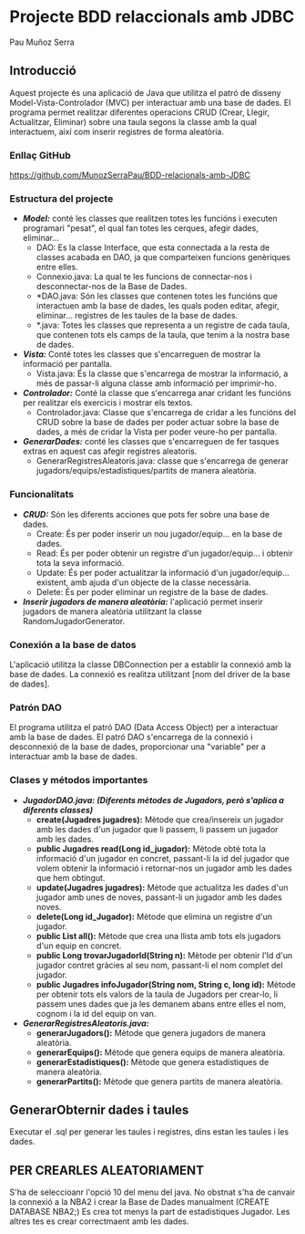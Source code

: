 # Projecte BDD relaccionals amb JDBC

Pau Muñoz Serra

## Introducció

Aquest projecte és una aplicació de Java que utilitza el patró de disseny Model-Vista-Controlador (MVC) per interactuar amb una base de dades. El programa permet realitzar diferentes operacions CRUD (Crear, Llegir, Actualitzar, Eliminar) sobre una taula segons la classe amb la qual interactuem, així com inserir registres de forma aleatòria.

### Enllaç GitHub

https://github.com/MunozSerraPau/BDD-relacionals-amb-JDBC

### Estructura del projecte

- ***Model:*** conté les classes que realitzen totes les funcións i executen programari "pesat", el qual fan totes les cerques, afegir dades, eliminar... 
  - DAO: Es la classe Interface, que esta connectada a la resta de classes acabada en DAO, ja que comparteixen funcions genèriques entre elles.
  - Connexio.java: La qual te les funcions de connectar-nos i desconnectar-nos de la Base de Dades.
  - *DAO.java: Són les classes que contenen totes les funcións que interactuen amb la base de dades, les quals poden editar, afegir, eliminar... registres de les taules de la base de dades.
  - *.java: Totes les classes que representa a un registre de cada taula, que contenen tots els camps de la taula, que tenim a la nostra base de dades.
- ***Vista:*** Conté totes les classes que s'encarreguen de mostrar la informació per pantalla.
  - Vista.java: És la classe que s'encarrega de mostrar la informació, a més de passar-li alguna classe amb informació per imprimir-ho.
- ***Controlador:*** Conté la classe que s'encarrega anar cridant les funcións per realitzar els exercicis i mostrar els textos.
  - Controlador.java: Classe que s'encarrega de cridar a les funcións del CRUD sobre la base de dades per poder actuar sobre la base de dades, a més de cridar la Vista per poder veure-ho per pantalla.
- ***GenerarDades:*** conté les classes que s'encarreguen de fer tasques extras en aquest cas afegir registres aleatoris.
  - GenerarRegistresAleatoris.java: classe que s'encarrega de generar jugadors/equips/estadístiques/partits de manera aleatòria.

### Funcionalitats

- ***CRUD:*** Són les diferents acciones que pots fer sobre una base de dades.
  - Create: És per poder inserir un nou jugador/equip... en la base de dades.
  - Read: És per poder obtenir un registre d'un jugador/equip... i obtenir tota la seva informació.
  - Update: És per poder actualitzar la informació d'un jugador/equip... existent, amb ajuda d'un objecte de la classe necessària.
  - Delete: És per poder eliminar un registre de la base de dades.
- ***Inserir jugadors de manera aleatòria:*** l'aplicació permet inserir jugadors de manera aleatòria utilitzant la classe RandomJugadorGenerator.

### Conexión a la base de datos

L'aplicació utilitza la classe DBConnection per a establir la connexió amb la base de dades. La connexió es realitza utilitzant [nom del driver de la base de dades].

### Patrón DAO

El programa utilitza el patró DAO (Data Access Object) per a interactuar amb la base de dades. El patró DAO s'encarrega de la connexió i desconnexió de la base de dades, proporcionar una "variable" per a interactuar amb la base de dades.

### Clases y métodos importantes

- ***JugadorDAO.java: (Diferents mètodes de Jugadors, però s'aplica a diferents classes)***
  - **create(Jugadres jugadres):** Mètode que crea/insereix un jugador amb les dades d'un jugador que li passem, li passem un jugador amb les dades.
  - **public Jugadres read(Long id_jugador):** Mètode obté tota la informació d'un jugador en concret, passant-li la id del jugador que volem obtenir la informació i retornar-nos un jugador amb les dades que hem obtingut.
  - **update(Jugadres jugadres):** Mètode que actualitza les dades d'un jugador amb unes de noves, passant-li un jugador amb les dades noves.
  - **delete(Long id_Jugador):** Mètode que elimina un registre d'un jugador.
  - **public List<Jugadres> all():** Mètode que crea una llista amb tots els jugadors d'un equip en concret.
  - **public Long trovarJugadorId(String n):** Mètode per obtenir l'Id d'un jugador contret gràcies al seu nom, passant-li el nom complet del jugador.
  - **public Jugadres infoJugador(String nom, String c, long id):** Mètode per obtenir tots els valors de la taula de Jugadors per crear-lo, li passem unes dades que ja les demanem abans entre elles el nom, cognom i la id del equip on van.
- ***GenerarRegistresAleatoris.java:***
  - **generarJugadors():** Mètode que genera jugadors de manera aleatòria.
  - **generarEquips():** Mètode que genera equips de manera aleatòria.
  - **generarEstadistiques():** Mètode que genera estadístiques de manera aleatòria.
  - **generarPartits():** Mètode que genera partits de manera aleatòria.

## GenerarObternir dades i taules

Executar el .sql per generar les taules i registres, dins estan les taules i les dades.

## PER CREARLES ALEATORIAMENT

S'ha de seleccioanr l'opció 10 del menu del java. No obstnat s'ha de canvair la connexió a la NBA2 i crear la Base de Dades manualment (CREATE DATABASE NBA2;)
Es crea tot menys la part de estadistiques Jugador. Les altres tes es crear correctmaent amb les dades.
